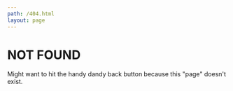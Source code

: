 ```yaml
---
path: /404.html
layout: page
---
```

# NOT FOUND

Might want to hit the handy dandy back button because this "page" doesn't exist.
